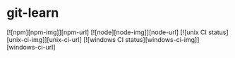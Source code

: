 # git-learn

[![npm][npm-img]][npm-url]
[![node][node-img]][node-url]
[![unix CI status][unix-ci-img]][unix-ci-url]
[![windows CI status][windows-ci-img]][windows-ci-url]
